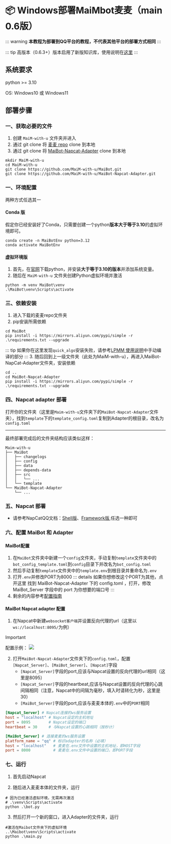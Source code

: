 # 📦 Windows部署MaiMbot麦麦（main 0.6版）


::: warning
**本教程为部署到QQ平台的教程，不代表其他平台的部署方式相同**
:::

::: tip
高版本（0.6.3+）版本启用了新版知识库，使用说明在[这里](/manual/deployment/lpmm)
:::

## 系统要求
python >= 3.10

OS: Windows10 或 Windows11

## 部署步骤

### 一、获取必要的文件

1. 创建 `MaiM-with-u` 文件夹并进入
2. 通过 git clone 将 [麦麦 repo](https://github.com/MaiM-with-u/MaiBot) clone 到本地
3. 通过 git clone 将 [MaiBot-Napcat-Adapter](https://github.com/MaiM-with-u/MaiBot-Napcat-Adapter) clone 到本地
```shell
mkdir MaiM-with-u
cd MaiM-with-u
git clone https://github.com/MaiM-with-u/MaiBot.git
git clone https://github.com/MaiM-with-u/MaiBot-Napcat-Adapter.git

```

### 一、环境配置

两种方式任选其一

#### Conda 版

假定你已经安装好了Conda，只需要创建一个python**版本大于等于3.10**的虚拟环境即可。
```shell
conda create -n MaiBotEnv python=3.12
conda activate MaiBotEnv
```

#### 虚拟环境版

1. 首先，在[官网](https://www.python.org/)下载python，并安装**大于等于3.10的版本**并添加系统变量。  
2. 随后在 `MaiM-with-u` 文件夹创建Python虚拟环境并激活
```shell
python -m venv MaiBot\venv
.\MaiBot\venv\Scripts\activate
```

### 三、依赖安装

1. 进入下载的麦麦repo文件夹
2. pip安装所需依赖
```shell
cd MaiBot
pip install -i https://mirrors.aliyun.com/pypi/simple -r .\requirements.txt --upgrade
```
::: tip
如果你在这里发现`quick_algo`安装失败，请参考[LPMM 使用说明](/manual/deployment/lpmm)中手动编译的部分
:::
3. 随后回到上一级文件夹（此处为MaiM-with-u），再进入MaiBot-NapCat-Adapter文件夹，安装依赖
```shell
cd ..
cd MaiBot-Napcat-Adapter
pip install -i https://mirrors.aliyun.com/pypi/simple -r .\requirements.txt --upgrade
```
### 四、Napcat adapter 部署

打开你的文件夹（这里是`Maim-with-u`文件夹下的`MaiBot-Napcat-Adapter`文件夹），找到`template`下的`template_config.toml`复制到Adapter的根目录，改名为`config.toml`

<hr class="custom_hr"/>

最终部署完成后的文件夹结构应该类似这样：
```
Maim-with-u
├── MaiBot
│   ├── changelogs
│   ├── config
│   ├── data
│   ├── depends-data
│   ├── src
│   │   └── ...
│   └── template
└── MaiBot-Napcat-Adapter
    └── ...
```

### 五、Napcat 部署

- 请参考NapCatQQ文档：[Shell版](https://www.napcat.wiki/guide/boot/Shell)、[Framework版](https://www.napcat.wiki/guide/boot/Framework),任选一种即可

### 六、配置 MaiBot 和 Adapter

#### MaiBot配置
1. 在`MaiBot`文件夹中新建一个`config`文件夹，手动复制`template`文件夹中的`bot_config_template.toml`到`config`目录下并改名为`bot_config.toml`
2. 然后手动复制`template`文件夹中的`template.env`到根目录并重命名为`.env`
3. 打开`.env`并修改PORT为8000
::: details 如果你想修改这个PORT为其他，点开这里
找到 MaiBot-Napcat-Adapter 下的 config.toml ，打开，修改 MaiBot_Server 字段中的 port 为你想要的端口号
:::
4. 剩余的内容参考[配置指南](/manual/configuration/index)

#### MaiBot Napcat adapter 配置

1. 在Napcat中新建`websocket客户端`并设置反向代理的url（这里以`ws://localhost:8095/`为例）
> [!IMPORTANT]
> 配置示例：
> ![](/images/napcat_websockets_client.png)
2. 打开`MaiBot-Napcat-Adapter`文件夹下的`config.toml`，配置`[Napcat_Server]`、`[MaiBot_Server]`、`[Napcat]`字段
    - `[Napcat_Server]`字段的port,应该与Napcat设置的反向代理的url相同（这里是8095）
    - `[Napcat_Server]`字段的heartbeat,应该与Napcat设置的反向代理的心跳间隔相同（注意，Napcat中的间隔为毫秒，填入时请转化为秒，这里是30）
    - `[MaiBot_Server]`字段的port,应该与麦麦本体的`.env`中的`PORT`相同
```toml
[Napcat_Server] # Napcat连接的ws服务设置
host = "localhost" # Napcat设定的主机地址
port = 8095        # Napcat设定的端口
heartbeat = 30     # 与Napcat设置的心跳相同（按秒计）

[MaiBot_Server] # 连接麦麦的ws服务设置
platform_name = "qq" # 标识adapter的名称（必填）
host = "localhost"   # 麦麦在.env文件中设置的主机地址，即HOST字段
port = 8000          # 麦麦在.env文件中设置的端口，即PORT字段
```

### 七、运行
1. 首先启动Napcat

2. 随后进入麦麦本体的文件夹，运行
```shell
# 因为已经激活虚拟环境，无需再次激活
# .\venv\Scripts\activate
python .\bot.py
```
3. 然后打开一个新的窗口，进入Adapter的文件夹，运行
```shell
#激活在Maibot文件夹下的虚拟环境
..\Maibot\venv\Scripts\activate
python .\main.py
```

